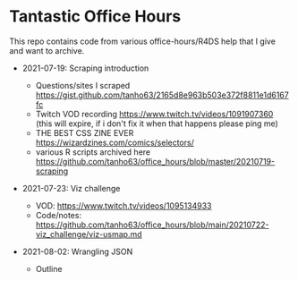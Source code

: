 # Tantastic Office Hours

This repo contains code from various office-hours/R4DS help that I give and want to archive.

- 2021-07-19: Scraping introduction 
    - Questions/sites I scraped https://gist.github.com/tanho63/2165d8e963b503e372f8811e1d6167fc
    - Twitch VOD recording  https://www.twitch.tv/videos/1091907360  (this will expire, if i don't fix it when that happens please ping me)
    - THE BEST CSS ZINE EVER https://wizardzines.com/comics/selectors/
    - various R scripts archived here https://github.com/tanho63/office_hours/blob/master/20210719-scraping
    
- 2021-07-23: Viz challenge
    - VOD: https://www.twitch.tv/videos/1095134933
    - Code/notes: https://github.com/tanho63/office_hours/blob/main/20210722-viz_challenge/viz-usmap.md
    
- 2021-08-02: Wrangling JSON
    - Outline
